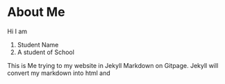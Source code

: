# About Me

Hi I am
1. Student Name
2. A student of School


This is Me trying to my website in Jekyll Markdown on Gitpage.
Jekyll will convert my markdown into html and 

